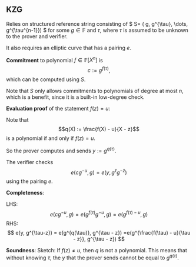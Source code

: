 ## KZG

Relies on structured reference string consisting of $ S= ( g, g^{\tau}, \dots, g^{\tau^{n-1}}) $ for some $g \in \mathbb{F}$ and $\tau$, where $\tau$ is assumed to be unknown to the prover and verifier.

It also requires an elliptic curve that has a pairing $e$.

**Commitment** to polynomial $f \in \mathbb{F}[X^n]$ is $$c := g^{f(\tau)},$$ which can be computed using $S$.

Note that $S$ only allows commitments to polynomials of degree at most $n$, which is a benefit, since it is a built-in low-degree check.

**Evaluation proof** of the statement $f(z) = u$:

Note that $$q(X) := \frac{f(X) - u}{X - z}$$ is a polynomial if and only if $f(z) = u$.

So the prover computes and sends $y := g^{q(\tau)}$.

The verifier checks
$$ e(c  g^{-u}, g) = e(y, g^\tau  g^{-z}) $$
using the pairing $e$.

**Completeness**:

LHS:
$$ e(c  g^{-u}, g) = e(g^{f(\tau)}  g^{-u}, g) = e(g^{f(\tau)-u}, g) $$
RHS:
$$ e(y, g^{\tau-z}) = e(g^{q(\tau)}, g^{\tau - z}) =e(g^{\frac{f(\tau) - u}{\tau - z}}, g^{\tau - z}) $$

**Soundness**: Sketch: If $f(z) \neq u$, then $q$ is not a polynomial. This means that without knowing $\tau$, the $y$ that the prover sends cannot be equal to $g^{q(\tau)}$.